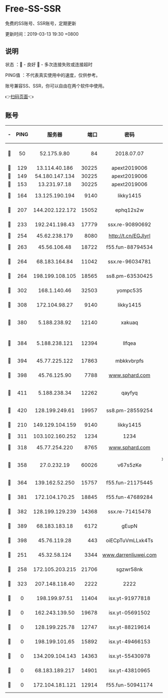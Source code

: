 # Free-SS-SSR

免费的SS账号、SSR账号，定期更新

更新时间：2019-03-13 19:30 +0800

## 说明

状态     ：🙂 - 良好 🙁 - 多次连接失败或连接超时

PING值   ：不代表真实使用中的速度，仅供参考。

账号兼容SS、SSR，你可以自由在两个软件中使用。

👉[扫码页面](https://liesauer.github.io/Free-SS-SSR/)👈

## 账号

|-|PING|服务器|端口|密码|加密方式|区域|
|:----:|:----:|:-----:|-----:|:----:|:----:|:----:|
|🙂|50|52.175.9.80|84|2018.07.07|chacha20-ietf-poly1305|HK|
|🙂|129|13.114.40.186|30225|apext2019006|chacha20|JP|
|🙂|149|54.180.147.134|30225|apext2019006|chacha20|KR|
|🙂|153|13.231.97.18|30225|apext2019006|chacha20|JP|
|🙂|164|13.125.190.194|9140|likky1415|aes-256-cfb|KR|
|🙂|207|144.202.122.172|15052|ephq12s2w|aes-256-cfb|US|
|🙂|233|192.241.198.43|17779|ssx.re-90890692|aes-256-cfb|US|
|🙂|254|45.62.238.179|8080|http://t.cn/EGJIyrl|rc4-md5|CA|
|🙂|263|45.56.106.48|18722|f55.fun-88794534|aes-256-cfb|US|
|🙂|264|68.183.164.84|11042|ssx.re-96034781|aes-256-cfb|US|
|🙂|264|198.199.108.105|18565|ss8.pm-63530425|aes-256-cfb|US|
|🙂|302|168.1.140.46|32503|yompc535|aes-256-cfb|AU|
|🙂|308|172.104.98.27|9140|likky1415|aes-256-cfb|JP|
|🙂|380|5.188.238.92|12140|xakuaq|chacha20-ietf-poly1305|BR|
|🙂|384|5.188.238.121|12394|llfqea|chacha20-ietf-poly1305|BR|
|🙂|394|45.77.225.122|17863|mbkkvbrpfs|aes-256-cfb|GB|
|🙂|398|45.76.125.90|7788|www.sphard.com|aes-256-cfb|AU|
|🙂|411|5.188.238.34|12262|qayfyq|chacha20-ietf-poly1305|BR|
|🙂|420|128.199.249.61|19957|ss8.pm-28559254|aes-256-cfb|SG|
|🙂|210|149.129.104.159|9140|likky1415|aes-256-cfb|HK|
|🙂|311|103.102.160.252|1234|1234|rc4-md5|JP|
|🙂|318|45.77.254.220|8765|www.sphard.com|aes-256-cfb|SG|
|🙂|358|27.0.232.19|60026|v67s5zKe|xchacha20-ietf-poly1305|HK|
|🙂|364|139.162.52.250|15757|f55.fun-21175445|aes-256-cfb|SG|
|🙂|381|172.104.170.25|18845|f55.fun-47689284|aes-256-cfb|SG|
|🙂|382|128.199.129.239|14368|ssx.re-71415478|aes-256-cfb|SG|
|🙂|389|68.183.183.18|6172|gEupN|aes-256-cfb|SG|
|🙂|398|45.76.119.28|443|oiECpTuVmLLxk4Ts|aes-256-cfb|AU|
|🙁|251|45.32.58.124|3344|www.darrenliuwei.com|aes-256-cfb|JP|
|🙁|258|172.105.203.215|21706|sgzwr58nk|aes-256-cfb|JP|
|🙁|323|207.148.118.40|2222|2222|aes-256-cfb|SG|
|🙁|0|198.199.97.51|11404|isx.yt-91977818|aes-256-cfb|US|
|🙁|0|162.243.139.50|19678|isx.yt-05691502|aes-256-cfb|US|
|🙁|0|128.199.225.78|12747|isx.yt-88219614|aes-256-cfb|SG|
|🙁|0|198.199.101.65|15892|isx.yt-49466153|aes-256-cfb|US|
|🙁|0|134.209.104.143|14363|isx.yt-55430978|aes-256-cfb|SG|
|🙁|0|68.183.189.217|14901|isx.yt-43810965|aes-256-cfb|SG|
|🙁|0|172.104.181.121|12914|f55.fun-50941174|aes-256-cfb|SG|
